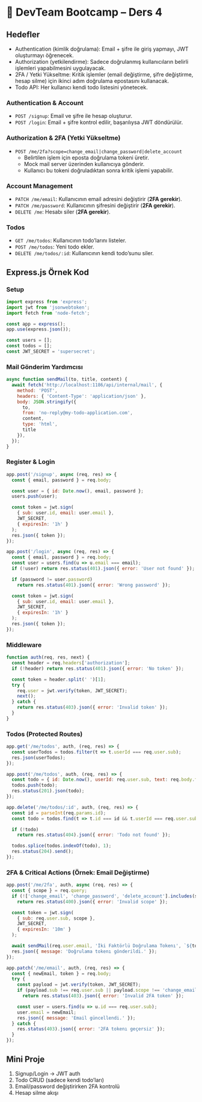 # 📘 DevTeam Bootcamp – Ders 4

## Hedefler
* Authentication (kimlik doğrulama): Email + şifre ile giriş yapmayı, JWT
  oluşturmayı öğrenecek.
* Authorization (yetkilendirme): Sadece doğrulanmış kullanıcıların belirli
  işlemleri yapabilmesini uygulayacak.
* 2FA / Yetki Yükseltme: Kritik işlemler (email değiştirme, şifre değiştirme,
  hesap silme) için ikinci adım doğrulama epostasını kullanacak.
* Todo API: Her kullanıcı kendi todo listesini yönetecek.

### Authentication & Account
* `POST /signup`: Email ve şifre ile hesap oluşturur.
* `POST /login`: Email + şifre kontrol edilir, başarılıysa JWT döndürülür.

### Authorization & 2FA (Yetki Yükseltme)
* `POST /me/2fa?scope=change_email|change_password|delete_account`
  * Belirtilen işlem için eposta doğrulama tokeni üretir.
  * Mock mail server üzerinden kullanıcıya gönderir.
  * Kullanıcı bu tokeni doğruladıktan sonra kritik işlemi yapabilir.

### Account Management
* `PATCH /me/email`: Kullanıcının email adresini değiştirir (**2FA gerekir**).
* `PATCH /me/password`: Kullanıcının şifresini değiştirir (**2FA gerekir**).
* `DELETE /me`: Hesabı siler (**2FA gerekir**).

### Todos
* `GET /me/todos`: Kullanıcının todo’larını listeler.
* `POST /me/todos`: Yeni todo ekler.
* `DELETE /me/todos/:id`: Kullanıcının kendi todo’sunu siler.

## Express.js Örnek Kod
### Setup
```js
import express from 'express';
import jwt from 'jsonwebtoken';
import fetch from 'node-fetch';

const app = express();
app.use(express.json());

const users = [];
const todos = [];
const JWT_SECRET = 'supersecret';
```

### Mail Gönderim Yardımcısı
```js
async function sendMail(to, title, content) {
  await fetch('http://localhost:1186/api/internal/mail', {
    method: 'POST',
    headers: { 'Content-Type': 'application/json' },
    body: JSON.stringify({
      to,
      from: 'no-reply@my-todo-application.com',
      content,
      type: 'html',
      title
    }),
  });
}
```

### Register & Login
```js
app.post('/signup', async (req, res) => {
  const { email, password } = req.body;

  const user = { id: Date.now(), email, password };
  users.push(user);

  const token = jwt.sign(
    { sub: user.id, email: user.email },
    JWT_SECRET,
    { expiresIn: '1h' }
  );
  res.json({ token });
});

app.post('/login', async (req, res) => {
  const { email, password } = req.body;
  const user = users.find(u => u.email === email);
  if (!user) return res.status(401).json({ error: 'User not found' });

  if (password != user.password)
    return res.status(401).json({ error: 'Wrong password' });

  const token = jwt.sign(
    { sub: user.id, email: user.email },
    JWT_SECRET,
    { expiresIn: '1h' }
  );
  res.json({ token });
});
```

### Middleware
```js
function auth(req, res, next) {
  const header = req.headers['authorization'];
  if (!header) return res.status(401).json({ error: 'No token' });

  const token = header.split(' ')[1];
  try {
    req.user = jwt.verify(token, JWT_SECRET);
    next();
  } catch {
    return res.status(403).json({ error: 'Invalid token' });
  }
}
```

### Todos (Protected Routes)
```js
app.get('/me/todos', auth, (req, res) => {
  const userTodos = todos.filter(t => t.userId === req.user.sub);
  res.json(userTodos);
});

app.post('/me/todos', auth, (req, res) => {
  const todo = { id: Date.now(), userId: req.user.sub, text: req.body.text };
  todos.push(todo);
  res.status(201).json(todo);
});

app.delete('/me/todos/:id', auth, (req, res) => {
  const id = parseInt(req.params.id);
  const todo = todos.find(t => t.id === id && t.userId === req.user.sub);

  if (!todo)
    return res.status(404).json({ error: 'Todo not found' });

  todos.splice(todos.indexOf(todo), 1);
  res.status(204).send();
});
```

### 2FA & Critical Actions (Örnek: Email Değiştirme)
```js
app.post('/me/2fa', auth, async (req, res) => {
  const { scope } = req.query;
  if (!['change_email', 'change_password', 'delete_account'].includes(scope))
    return res.status(400).json({ error: 'Invalid scope' });

  const token = jwt.sign(
    { sub: req.user.sub, scope },
    JWT_SECRET,
    { expiresIn: '10m' }
  );

  await sendMail(req.user.email, 'İki Faktörlü Doğrulama Tokenı', `${token}`);
  res.json({ message: 'Doğrulama tokenı gönderildi.' });
});

app.patch('/me/email', auth, (req, res) => {
  const { newEmail, token } = req.body;
  try {
    const payload = jwt.verify(token, JWT_SECRET);
    if (payload.sub !== req.user.sub || payload.scope !== 'change_email')
      return res.status(403).json({ error: 'Invalid 2FA token' });

    const user = users.find(u => u.id === req.user.sub);
    user.email = newEmail;
    res.json({ message: 'Email güncellendi.' });
  } catch {
    res.status(403).json({ error: '2FA tokenı geçersiz' });
  }
});
```

## Mini Proje
1. Signup/Login → JWT auth
2. Todo CRUD (sadece kendi todo’ları)
3. Email/password değiştirirken 2FA kontrolü
4. Hesap silme akışı
